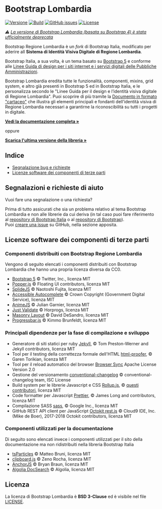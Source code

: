 # Bootstrap Lombardia

[![Versione](https://img.shields.io/npm/v/bootstrap-lombardia.svg?logo=npm)](https://github.com/RegioneLombardia/bootstrap-lombardia/releases)
[![Build](https://github.com/RegioneLombardia/bootstrap-lombardia/actions/workflows/publish-release.yml/badge.svg)](https://github.com/RegioneLombardia/bootstrap-lombardia/actions)
[![GitHub issues](https://img.shields.io/github/issues/RegioneLombardia/bootstrap-lombardia.svg)](https://github.com/RegioneLombardia/bootstrap-lombardia/issues)
[![License](https://img.shields.io/github/license/RegioneLombardia/bootstrap-lombardia.svg)](https://github.com/RegioneLombardia/bootstrap-lombardia/blob/main/LICENSE)


_⚠️ [La versione di Bootstrap Lombardia (basata su Bootstrap 4) è stata ufficialmente deprecata](https://github.com/italia/bootstrap-lombardia/tree/1.x)_

Bootstrap Regione Lombardia è un *fork* di Bootstrap Italia, modificato per aderire all **Sistema di Identità Visiva Digitale di Regione Lombardia**.

Bootstrap Italia, a sua volta, è un tema basato su [Bootstrap 5](https://getbootstrap.com/docs/5.1/getting-started/introduction/) e conforme alle [Linee Guida di design per i siti internet e i servizi digitali delle Pubbliche Amministrazioni](https://docs.italia.it/italia/design/lg-design-servizi-web/).

Bootstrap Lombardia eredita tutte le funzionalità, componenti, mixins, grid system, e altro già presenti in Bootstrap 5 ed in Bootstrap Italia, e le personalizza secondo le "Linee Guida per il design e l’identità visiva digitale di Regione Lombardia". Puoi scoprire di più tramite la [Documento in formato "cartaceo"](https://regionelombardia.github.io/bootstrap-lombardia/docs/it25/download/Linee-guida_design_identita-visiva_Regione-Lombardia.pdf) che illustra gli elementi principali e fondanti dell’identità visiva di Regione Lombardia necessari a garantirne la riconoscibilità su tutti i progetti in digitale.

**[Vedi la documentazione completa »](https://regionelombardia.github.io/bootstrap-lombardia/)**

oppure

**[Scarica l'ultima versione della libreria »](https://github.com/regionelombardia/bootstrap-lombardia/releases)**

## Indice

- [Segnalazione bug e richieste](#segnalazione-bug-e-richieste-di-aiuto)
- [Licenze software dei componenti di terze parti](#licenze-software-dei-componenti-di-terze-parti)

## Segnalazioni e richieste di aiuto

Vuoi fare una segnalazione o una richiesta?

Prima di tutto assicurati che sia un problema relativo al tema Bootstrap Lombardia e non alle librerie da cui deriva
(in tal caso puoi fare riferimento al [repository di Bootstrap Italia](https://italia.github.io/bootstrap-italia) o al [repository di Bootstrap](https://github.com/twbs/bootstrap)).  
Puoi [creare una issue](https://github.com/RegioneLombardia/bootstrap-lombardia/issues) su GitHub, nella sezione apposita.

## Licenze software dei componenti di terze parti

### Componenti distribuiti con Bootstrap Regione Lombardia

Vengono di seguito elencati i componenti distribuiti con Bootstrap Lombardia che hanno una propria licenza diversa da CC0.

- [Bootstrap 5](https://getbootstrap.com) © Twitter, Inc., licenza MIT
- [Popper.js](https://popper.js.org) © Floating UI contributors, licenza MIT
- [SplideJS](https://splidejs.com) © Naotoshi Fujita, licenza MIT
- [Accessible Autocomplete](https://alphagov.github.io/accessible-autocomplete) © Crown Copyright (Government Digital Service), licenza MIT
- [AnimeJS](https://animejs.com) © Julian Garnier, licenza MIT
- [Just Validate](https://just-validate.dev) © Horprogs, licenza MIT
- [Masonry Layout](https://masonry.desandro.com) © David DeSandro, licenza MIT
- [Progressbar.js](https://kimmobrunfeldt.github.io/progressbar.js) © Kimmo Brunfeldt, licenza MIT

### Principali dipendenze per la fase di compilazione e sviluppo

- Generatore di siti statici per ruby [Jekyll](https://jekyllrb.com), © Tom Preston-Werner and Jekyll contributors, licenza MIT
- Tool per il testing della correttezza formale dell'HTML [html-proofer](https://github.com/gjtorikian/html-proofer), © Garen Torikian, licenza MIT
- Tool per il reload automatico del browser [Browser Sync](https://www.browsersync.io/) Apache License Version 2.0
- Gestione del versionamento [conventional-changelog](https://github.com/conventional-changelog/conventional-changelog/) © conventional-changelog team, ISC License
- Build system per le librerie Javascript e CSS [Rollup.js](https://rollupjs.org/), © [questi contributori](https://github.com/rollup/rollup/graphs/contributors), licenza MIT
- Code formatter per Javascript [Prettier](https://prettier.io/), © James Long and contributors, licenza MIT
- Compilazione SASS [sass](https://github.com/sass/dart-sass), © Google Inc., licenza MIT
- GitHub REST API client per JavaScript [Octokit rest.js](https://octokit.github.io/rest.js/) © Cloud9 IDE, Inc. (Mike de Boer), 2017-2018 Octokit contributors, licenza MIT

### Componenti utilizzati per la documentazione

Di seguito sono elencati invece i componenti utilizzati per il sito della documentazione ma non ridistribuiti nella libreria Bootstrap Italia

- [tsParticles](https://particles.js.org/) © Matteo Bruni, licenza MIT
- [clipboard.js](https://clipboardjs.com/) © Zeno Rocha, licenza MIT
- [AnchorJS](https://www.bryanbraun.com/anchorjs/) © Bryan Braun, licenza MIT
- [Algolia DocSearch](https://docsearch.algolia.com/) © Algolia, licenza MIT

## Licenza

La licenza di Bootstrap Lombardia è **BSD 3-Clause** ed è visibile nel file [LICENSE](https://github.com/RegioneLombardia/bootstrap-lombardia/blob/main/LICENSE).
